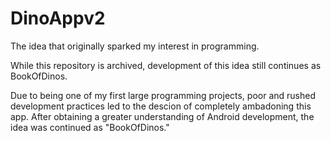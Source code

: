 # DinoAppv2

The idea that originally sparked my interest in programming.

While this repository is archived, development of this idea still continues as BookOfDinos.

Due to being one of my first large programming projects, poor and rushed development practices led to the descion of completely ambadoning this app. After obtaining a greater understanding of Android development, the idea was continued as "BookOfDinos."
